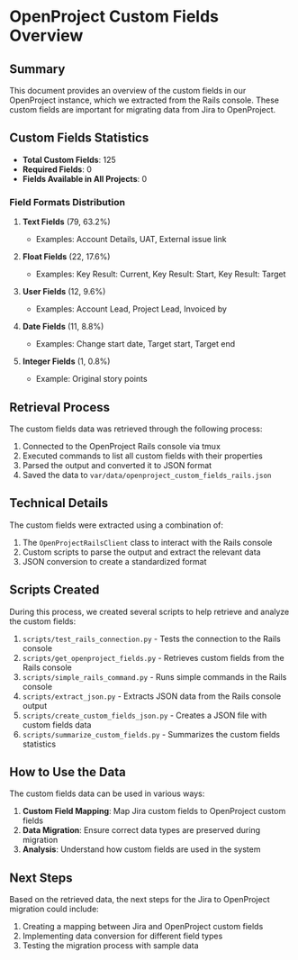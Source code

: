 # OpenProject Custom Fields Overview

## Summary

This document provides an overview of the custom fields in our OpenProject instance, which we extracted from the Rails console. These custom fields are important for migrating data from Jira to OpenProject.

## Custom Fields Statistics

- **Total Custom Fields**: 125
- **Required Fields**: 0
- **Fields Available in All Projects**: 0

### Field Formats Distribution

1. **Text Fields** (79, 63.2%)
   - Examples: Account Details, UAT, External issue link

2. **Float Fields** (22, 17.6%)
   - Examples: Key Result: Current, Key Result: Start, Key Result: Target

3. **User Fields** (12, 9.6%)
   - Examples: Account Lead, Project Lead, Invoiced by

4. **Date Fields** (11, 8.8%)
   - Examples: Change start date, Target start, Target end

5. **Integer Fields** (1, 0.8%)
   - Example: Original story points

## Retrieval Process

The custom fields data was retrieved through the following process:

1. Connected to the OpenProject Rails console via tmux
2. Executed commands to list all custom fields with their properties
3. Parsed the output and converted it to JSON format
4. Saved the data to `var/data/openproject_custom_fields_rails.json`

## Technical Details

The custom fields were extracted using a combination of:

1. The `OpenProjectRailsClient` class to interact with the Rails console
2. Custom scripts to parse the output and extract the relevant data
3. JSON conversion to create a standardized format

## Scripts Created

During this process, we created several scripts to help retrieve and analyze the custom fields:

1. `scripts/test_rails_connection.py` - Tests the connection to the Rails console
2. `scripts/get_openproject_fields.py` - Retrieves custom fields from the Rails console
3. `scripts/simple_rails_command.py` - Runs simple commands in the Rails console
4. `scripts/extract_json.py` - Extracts JSON data from the Rails console output
5. `scripts/create_custom_fields_json.py` - Creates a JSON file with custom fields data
6. `scripts/summarize_custom_fields.py` - Summarizes the custom fields statistics

## How to Use the Data

The custom fields data can be used in various ways:

1. **Custom Field Mapping**: Map Jira custom fields to OpenProject custom fields
2. **Data Migration**: Ensure correct data types are preserved during migration
3. **Analysis**: Understand how custom fields are used in the system

## Next Steps

Based on the retrieved data, the next steps for the Jira to OpenProject migration could include:

1. Creating a mapping between Jira and OpenProject custom fields
2. Implementing data conversion for different field types
3. Testing the migration process with sample data
